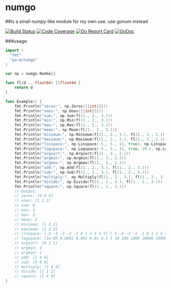 # numgo
##is a small numpy-like module for my own use. use gonum instead

[![Build Status](https://travis-ci.org/pa-m/numgo.svg?branch=master)](https://travis-ci.org/pa-m/numgo)
[![Code Coverage](https://codecov.io/gh/pa-m/numgo/branch/master/graph/badge.svg)](https://codecov.io/gh/pa-m/numgo)
[![Go Report Card](https://goreportcard.com/badge/github.com/pa-m/numgo)](https://goreportcard.com/report/github.com/pa-m/numgo)
[![GoDoc](https://godoc.org/github.com/pa-m/numgo?status.svg)](https://godoc.org/github.com/pa-m/numgo)

###usage:
```go
import (
  "fmt"
  "pa-m/numgo"
)

var np = numgo.NumGo{}

func fl(d ...float64) []float64 {
	return d
}

func Example() {
	fmt.Println("zeros:", np.Zeros([]int{3}))
	fmt.Println("ones:", np.Ones([]int{3}))
	fmt.Println("sum:", np.Sum(fl(1., 2., 3.)))
	fmt.Println("min:", np.Min(fl(1., 2., 3.)))
	fmt.Println("max:", np.Max(fl(1., 2., 3.)))
	fmt.Println("mean:", np.Mean(fl(1., 2., 3.)))
	fmt.Println("minimum:", np.Minimum(fl(1., 2., 3.), fl(2., 2., 2.)))
	fmt.Println("maximum:", np.Maximum(fl(1., 2., 3.), fl(2., 2., 2.)))
	fmt.Println("linspace:", np.Linspace(-5., 5., 11, true), np.Linspace(-5, 5, 10, false))
	fmt.Println("logspace:", np.Logspace(-5., 5., 11, true, 10.), np.Logspace(-5, 5, 10, false, 10.))
	fmt.Println("argsort:", np.Argsort(fl(1., 3., 2.)))
	fmt.Println("argmin:", np.Argmin(fl(1., 3., 2.)))
	fmt.Println("argmax:", np.Argmax(fl(1., 3., 2.)))
	fmt.Println("add:", np.Add(fl(1., 2., 3.), fl(1., 2., 3.)))
	fmt.Println("sub:", np.Sub(fl(1., 2., 3.), fl(1., 2., 3.)))
	fmt.Println("multiply:", np.Multiply(fl(1., 2., 3.), fl(1., 2., 3.)))
	fmt.Println("divide:", np.Divide(fl(1., 2., 3.), fl(1., 2., 3.)))
	fmt.Println("square:", np.Square(fl(1., 2., 3.)))
	// Output:
	// zeros: [0 0 0]
	// ones: [1 1 1]
	// sum: 6
	// min: 1
	// max: 3
	// mean: 2
	// minimum: [1 2 2]
	// maximum: [2 2 3]
	// linspace: [-5 -4 -3 -2 -1 0 1 2 3 4 5] [-5 -4 -3 -2 -1 0 1 2 3 4]
	// logspace: [1e-05 0.0001 0.001 0.01 0.1 1 10 100 1000 10000 100000] [1e-05 0.0001 0.001 0.01 0.1 1 10 100 1000 10000]
	// argsort: [0 2 1]
	// argmin: 0
	// argmax: 1
	// add: [2 4 6]
	// sub: [0 0 0]
	// multiply: [1 4 9]
	// divide: [1 1 1]
	// square: [1 4 9]
}

```
